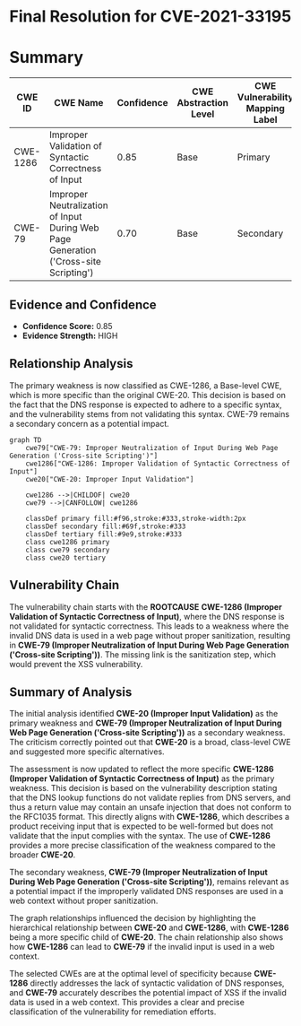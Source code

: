 # Final Resolution for CVE-2021-33195

# Summary
| CWE ID | CWE Name | Confidence | CWE Abstraction Level | CWE Vulnerability Mapping Label | CWE-Vulnerability Mapping Notes |
|---|---|---|---|---|---|
| CWE-1286 | Improper Validation of Syntactic Correctness of Input | 0.85 | Base | Primary | Allowed |
| CWE-79 | Improper Neutralization of Input During Web Page Generation ('Cross-site Scripting') | 0.70 | Base | Secondary | Allowed |

## Evidence and Confidence

*   **Confidence Score:** 0.85
*   **Evidence Strength:** HIGH

## Relationship Analysis
The primary weakness is now classified as CWE-1286, a Base-level CWE, which is more specific than the original CWE-20. This decision is based on the fact that the DNS response is expected to adhere to a specific syntax, and the vulnerability stems from not validating this syntax. CWE-79 remains a secondary concern as a potential impact.

```mermaid
graph TD
    cwe79["CWE-79: Improper Neutralization of Input During Web Page Generation ('Cross-site Scripting')"]
    cwe1286["CWE-1286: Improper Validation of Syntactic Correctness of Input"]
    cwe20["CWE-20: Improper Input Validation"]

    cwe1286 -->|CHILDOF| cwe20
    cwe79 -->|CANFOLLOW| cwe1286

    classDef primary fill:#f96,stroke:#333,stroke-width:2px
    classDef secondary fill:#69f,stroke:#333
    classDef tertiary fill:#9e9,stroke:#333
    class cwe1286 primary
    class cwe79 secondary
    class cwe20 tertiary
```

## Vulnerability Chain
The vulnerability chain starts with the **ROOTCAUSE** **CWE-1286 (Improper Validation of Syntactic Correctness of Input)**, where the DNS response is not validated for syntactic correctness. This leads to a weakness where the invalid DNS data is used in a web page without proper sanitization, resulting in **CWE-79 (Improper Neutralization of Input During Web Page Generation ('Cross-site Scripting'))**. The missing link is the sanitization step, which would prevent the XSS vulnerability.

## Summary of Analysis
The initial analysis identified **CWE-20 (Improper Input Validation)** as the primary weakness and **CWE-79 (Improper Neutralization of Input During Web Page Generation ('Cross-site Scripting'))** as a secondary weakness. The criticism correctly pointed out that **CWE-20** is a broad, class-level CWE and suggested more specific alternatives.

The assessment is now updated to reflect the more specific **CWE-1286 (Improper Validation of Syntactic Correctness of Input)** as the primary weakness. This decision is based on the vulnerability description stating that the DNS lookup functions do not validate replies from DNS servers, and thus a return value may contain an unsafe injection that does not conform to the RFC1035 format. This directly aligns with **CWE-1286**, which describes a product receiving input that is expected to be well-formed but does not validate that the input complies with the syntax. The use of **CWE-1286** provides a more precise classification of the weakness compared to the broader **CWE-20**.

The secondary weakness, **CWE-79 (Improper Neutralization of Input During Web Page Generation ('Cross-site Scripting'))**, remains relevant as a potential impact if the improperly validated DNS responses are used in a web context without proper sanitization.

The graph relationships influenced the decision by highlighting the hierarchical relationship between **CWE-20** and **CWE-1286**, with **CWE-1286** being a more specific child of **CWE-20**. The chain relationship also shows how **CWE-1286** can lead to **CWE-79** if the invalid input is used in a web context.

The selected CWEs are at the optimal level of specificity because **CWE-1286** directly addresses the lack of syntactic validation of DNS responses, and **CWE-79** accurately describes the potential impact of XSS if the invalid data is used in a web context. This provides a clear and precise classification of the vulnerability for remediation efforts.